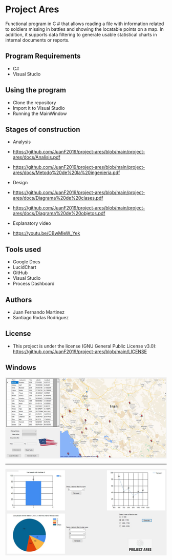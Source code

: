 # Project Ares
Functional program in C # that allows reading a file with information related to soldiers missing in battles and showing the locatable points on a map. In addition, it supports data filtering to generate usable statistical charts in internal documents or reports.

## Program Requirements
* C#
* Visual Studio

## Using the program
* Clone the repository
* Import it to Visual Studio
* Running the MainWindow

## Stages of construction
* Analysis

* https://github.com/JuanF2019/project-ares/blob/main/project-ares/docs/Analisis.pdf
* https://github.com/JuanF2019/project-ares/blob/main/project-ares/docs/Metodo%20de%20la%20ingenieria.pdf

* Design

* https://github.com/JuanF2019/project-ares/blob/main/project-ares/docs/Diagrama%20de%20clases.pdf
* https://github.com/JuanF2019/project-ares/blob/main/project-ares/docs/Diagrama%20de%20objetos.pdf

* Explanatory video
* https://youtu.be/CBwMIeW_Yek

## Tools used
* Google Docs
* LucidChart
* GitHub
* Visual Studio
* Process Dashboard

## Authors
* Juan Fernando Martinez
* Santiago Rodas Rodriguez

## License
* This project is under the license (GNU General Public License v3.0): https://github.com/JuanF2019/project-ares/blob/main/LICENSE

## Windows

![](https://github.com/JuanF2019/project-ares/blob/main/project-ares/images/Screen1.JPG)

------------------------------------------------------------------------------------------------------------------

![](https://github.com/JuanF2019/project-ares/blob/main/project-ares/images/Screen2.JPG)
